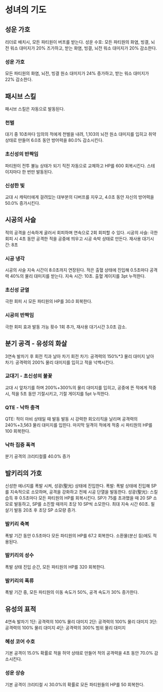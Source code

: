 # 성녀의 기도

## 성운 가호

리더로 배치시, 모든 파티원이 버프를 받는다.
성운 수호: 모든 파티원의 화염, 빙결, 뇌전 워소 대미지가 20% 즈가하고, 받는 화염, 빙결, 뇌전 워소 대미지가 20% 감소한다.

### 성운 가호

모든 파티원의 화염, 뇌전, 빙결 원소 대미지가 24% 증가하고, 받는 워소 대미지가 22% 감소한다.

## 패시브 스킬

패시브 스킬은 자동으로 발동된다.

### 천벌

대기 중 10초마다 임의의 적에게 천벌을 내려, 1,103의 뇌전 원소 대미지를 입히고 취약 상태로 만들어 6.0초 동안 방어력을 80.0% 감소시킨다.

### 초신성의 반짝임

파티원이 전투 불능 상태가 되기 직전 자동으로 교체하고 HP를 600 회복시킨다. 스테이지마다 한 번만 발동된다.

### 신성한 빛

교대 시 캐릭터에게 걸려있는 대부분의 디버프를 지우고, 4.0초 동안 자신의 방어력을 50.0% 증가시킨다.

## 시공의 사슬

적의 공격을 신속하게 굴러서 회피하며 연속으로 2회 회피할 수 있다.
시공의 사슬: 극한 회피 시 4초 동안 공격한 적을 공중에 띄우고 시공 속박 상태로 만든다. 재사용 대기시간: 8초

### 시공 냉각

시공의 사슬 지속 시간이 8.0초까지 연장된다. 적은 출혈 상태에 진입해 0.5초마다 공격력 40%의 물리 대미지를 받는다. 지속 시간: 10초. 출혈 게이지를 3pt 누적한다.

### 초신성 균열

극한 회피 시 모든 파티원의 HP를 30.0 회복한다.

### 시공의 반짝임

극한 회피 효과 발동 가능 횟수 1회 추가, 재사용 대기시간 3.0초 감소.

## 분기 공격 - 유성의 화살

3연속 발차기 후 회전 킥과 날아 차기
회전 차기: 공격력의 150%\*3 물리 대미지
날아 차기: 공격력의 200% 물리 대미지를 입히고 적을 넉백시킨다.

### 교대기 - 초신성의 불꽃

교대 시 앞차기를 하며 200%+300%의 물리 대미지를 입히고, 공중에 뜬 적에게 적중 시, 적을 5초 동안 기절시키고, 기절 게이지를 5pt 누적한다.

### QTE - 낙하 충격

QTE: 적이 마비 상태일 때 발동
발동 시 강력한 회오리킥을 날리며 공격력의 240%+3,563 물리 대미지를 입힌다. 마지막 일격이 적에게 적중 시 파티원의 HP를 100 회복한다.

### 낙하 집중 폭격

분기 공격의 크리티컬률 40.0% 증가

## 발키리의 가호

신성한 에너지를 폭발 시켜, 성광(聖光) 상태에 진입한다.
폭발: 폭발 상태에 진입해 SP를 지속적으로 소모하며, 공격을 강화하고 전체 시공 단열을 발동한다.
성광(聖光): 스킬 습득 후 0.5초마다 모든 파티원의 HP를 회복시킨다.
SP가 75를 초과했을 때 20 SP 소모로 발동하고, SP를 소진할 때까지 초당 10 SP씩 소모한다. 최대 지속 시간 60초. 필살기 발동 20초 후 초당 SP 소모량 증가.

### 발키리 축복

폭발 기간 동안 0.5초마다 모든 파티원의 HP를 67.2 회복한다. 소환물(분신 등)에도 적용된다.

### 발키리의 성수

폭발 상태 진입 순간, 모든 파티원의 HP를 320 회복한다.

### 발키리의 폭류

폭발 기간 중, 모든 파티원의 이동 속도가 50%, 공격 속도가 30% 증가한다.

## 유성의 표적

4연속 발차기
1단: 공격력의 100% 물리 대미지
2단: 공격력의 100% 물리 대미지
3단: 공격력의 100% 물리 대미지
4단: 공격력의 300% 범위 물리 대미지

### 혜성 코어 수호

기본 공격이 15.0% 확률로 적을 허약 상태로 만들어 적의 공격력을 4초 동안 70.0% 감소시킨다.

### 성운 상승

기본 공격이 크리티컬 시 30.0%의 확률로 모든 파티원들의 HP를 50 회복한다.
